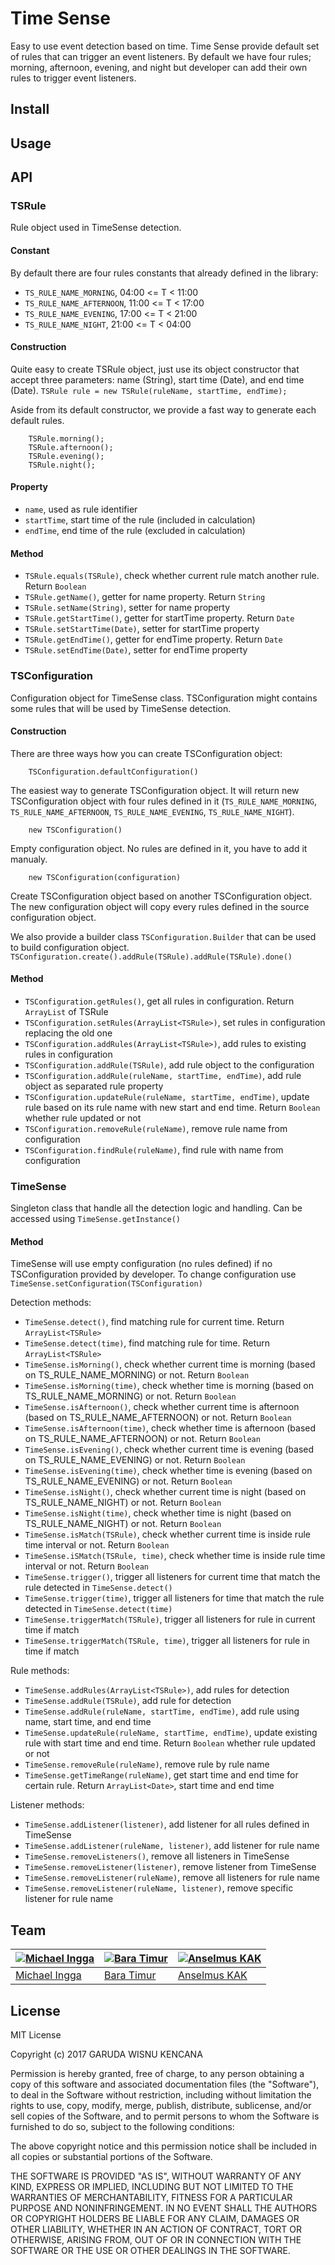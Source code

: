 # Time Sense

Easy to use event detection based on time. Time Sense provide default set of rules that can trigger an event listeners. By default we have four rules; morning, afternoon, evening, and night but developer can add their own rules to trigger event listeners.

## Install

## Usage

## API

### TSRule

Rule object used in TimeSense detection.

#### Constant

By default there are four rules constants that already defined in the library:
- `TS_RULE_NAME_MORNING`, 04:00 <= T < 11:00
- `TS_RULE_NAME_AFTERNOON`, 11:00 <= T < 17:00
- `TS_RULE_NAME_EVENING`, 17:00 <= T < 21:00
- `TS_RULE_NAME_NIGHT`, 21:00 <= T < 04:00

#### Construction

Quite easy to create TSRule object, just use its object constructor that accept three parameters: name (String), start time (Date), and end time (Date).
`TSRule rule = new TSRule(ruleName, startTime, endTime);`

Aside from its default constructor, we provide a fast way to generate each default rules.
```
    TSRule.morning();
    TSRule.afternoon();
    TSRule.evening();
    TSRule.night();
```

#### Property

- `name`, used as rule identifier
- `startTime`, start time of the rule (included in calculation)
- `endTime`, end time of the rule (excluded in calculation)

#### Method

- `TSRule.equals(TSRule)`, check whether current rule match another rule. Return `Boolean`
- `TSRule.getName()`, getter for name property. Return `String`
- `TSRule.setName(String)`, setter for name property
- `TSRule.getStartTime()`, getter for startTime property. Return `Date`
- `TSRule.setStartTime(Date)`, setter for startTime property
- `TSRule.getEndTime()`, getter for endTime property. Return `Date` 
- `TSRule.setEndTime(Date)`, setter for endTime property

### TSConfiguration

Configuration object for TimeSense class. TSConfiguration might contains some rules that will be used by TimeSense detection. 

#### Construction

There are three ways how you can create TSConfiguration object:

```
    TSConfiguration.defaultConfiguration()
```
The easiest way to generate TSConfiguration object. It will return new TSConfiguration object with four rules defined in it (`TS_RULE_NAME_MORNING`, `TS_RULE_NAME_AFTERNOON`, `TS_RULE_NAME_EVENING`, `TS_RULE_NAME_NIGHT`).

```
    new TSConfiguration()
```
Empty configuration object. No rules are defined in it, you have to add it manualy.

```
    new TSConfiguration(configuration)
```
Create TSConfiguration object based on another TSConfiguration object. The new configuration object will copy every rules defined in the source configuration object.

We also provide a builder class `TSConfiguration.Builder` that can be used to build configuration object.
`TSConfiguration.create().addRule(TSRule).addRule(TSRule).done()`

#### Method

- `TSConfiguration.getRules()`, get all rules in configuration. Return `ArrayList` of TSRule 
- `TSConfiguration.setRules(ArrayList<TSRule>)`, set rules in configuration replacing the old one 
- `TSConfiguration.addRules(ArrayList<TSRule>)`, add rules to existing rules in configuration 
- `TSConfiguration.addRule(TSRule)`, add rule object to the configuration
- `TSConfiguration.addRule(ruleName, startTime, endTime)`, add rule object as separated rule property
- `TSConfiguration.updateRule(ruleName, startTime, endTime)`, update rule based on its rule name with new start and end time. Return `Boolean` whether rule updated or not
- `TSConfiguration.removeRule(ruleName)`, remove rule name from configuration
- `TSConfiguration.findRule(ruleName)`, find rule with name from configuration

### TimeSense

Singleton class that handle all the detection logic and handling. Can be accessed using `TimeSense.getInstance()`

#### Method

TimeSense will use empty configuration (no rules defined) if no TSConfiguration provided by developer. To change configuration use
`TimeSense.setConfiguration(TSConfiguration)`

Detection methods:
- `TimeSense.detect()`, find matching rule for current time. Return `ArrayList<TSRule>`
- `TimeSense.detect(time)`, find matching rule for time. Return `ArrayList<TSRule>`
- `TimeSense.isMorning()`, check whether current time is morning (based on TS_RULE_NAME_MORNING) or not. Return `Boolean`
- `TimeSense.isMorning(time)`, check whether time is morning (based on TS_RULE_NAME_MORNING) or not. Return `Boolean`
- `TimeSense.isAfternoon()`, check whether current time is afternoon (based on TS_RULE_NAME_AFTERNOON) or not. Return `Boolean`
- `TimeSense.isAfternoon(time)`, check whether time is afternoon (based on TS_RULE_NAME_AFTERNOON) or not. Return `Boolean`
- `TimeSense.isEvening()`, check whether current time is evening (based on TS_RULE_NAME_EVENING) or not. Return `Boolean`
- `TimeSense.isEvening(time)`, check whether time is evening (based on TS_RULE_NAME_EVENING) or not. Return `Boolean`
- `TimeSense.isNight()`, check whether current time is night (based on TS_RULE_NAME_NIGHT) or not. Return `Boolean`
- `TimeSense.isNight(time)`, check whether time is night (based on TS_RULE_NAME_NIGHT) or not. Return `Boolean`
- `TimeSense.isMatch(TSRule)`, check whether current time is inside rule time interval or not. Return `Boolean`
- `TimeSense.iSMatch(TSRule, time)`, check whether time is inside rule time interval or not. Return `Boolean`
- `TimeSense.trigger()`, trigger all listeners for current time that match the rule detected in `TimeSense.detect()`
- `TimeSense.trigger(time)`, trigger all listeners for time that match the rule detected in `TimeSense.detect(time)`
- `TimeSense.triggerMatch(TSRule)`, trigger all listeners for rule in current time if match
- `TimeSense.triggerMatch(TSRule, time)`, trigger all listeners for rule in time if match

Rule methods:
- `TimeSense.addRules(ArrayList<TSRule>)`, add rules for detection 
- `TimeSense.addRule(TSRule)`, add rule for detection
- `TimeSense.addRule(ruleName, startTime, endTime)`, add rule using name, start time, and end time
- `TimeSense.updateRule(ruleName, startTime, endTime)`, update existing rule with start time and end time. Return `Boolean` whether rule updated or not
- `TimeSense.removeRule(ruleName)`, remove rule by rule name
- `TimeSense.getTimeRange(ruleName)`, get start time and end time for certain rule. Return `ArrayList<Date>`, start time and end time

Listener methods:
- `TimeSense.addListener(listener)`, add listener for all rules defined in TimeSense
- `TimeSense.addListener(ruleName, listener)`, add listener for rule name
- `TimeSense.removeListeners()`, remove all listeners in TimeSense
- `TimeSense.removeListener(listener)`, remove listener from TimeSense
- `TimeSense.removeListener(ruleName)`, remove all listeners for rule name
- `TimeSense.removeListener(ruleName, listener)`, remove specific listener for rule name

## Team

[![Michael Ingga](https://avatars1.githubusercontent.com/u/5793036?v=3&s=140)](https://github.com/Michinggun) | [![Bara Timur](https://avatars3.githubusercontent.com/u/3598958?v=3&s=140)](https://github.com/zavyra) | [![Anselmus KAK](https://avatars0.githubusercontent.com/u/816817?v=3&s=140)](https://github.com/archansel)
---|---|---
[Michael Ingga](https://github.com/Michinggun) | [Bara Timur](https://github.com/zavyra) | [Anselmus KAK](https://github.com/archansel)

## License

MIT License

Copyright (c) 2017 GARUDA WISNU KENCANA

Permission is hereby granted, free of charge, to any person obtaining a copy
of this software and associated documentation files (the "Software"), to deal
in the Software without restriction, including without limitation the rights
to use, copy, modify, merge, publish, distribute, sublicense, and/or sell
copies of the Software, and to permit persons to whom the Software is
furnished to do so, subject to the following conditions:

The above copyright notice and this permission notice shall be included in all
copies or substantial portions of the Software.

THE SOFTWARE IS PROVIDED "AS IS", WITHOUT WARRANTY OF ANY KIND, EXPRESS OR
IMPLIED, INCLUDING BUT NOT LIMITED TO THE WARRANTIES OF MERCHANTABILITY,
FITNESS FOR A PARTICULAR PURPOSE AND NONINFRINGEMENT. IN NO EVENT SHALL THE
AUTHORS OR COPYRIGHT HOLDERS BE LIABLE FOR ANY CLAIM, DAMAGES OR OTHER
LIABILITY, WHETHER IN AN ACTION OF CONTRACT, TORT OR OTHERWISE, ARISING FROM,
OUT OF OR IN CONNECTION WITH THE SOFTWARE OR THE USE OR OTHER DEALINGS IN THE
SOFTWARE.
